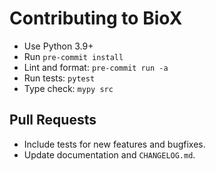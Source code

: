 # Contributing to BioX

- Use Python 3.9+
- Run `pre-commit install`
- Lint and format: `pre-commit run -a`
- Run tests: `pytest`
- Type check: `mypy src`

## Pull Requests

- Include tests for new features and bugfixes.
- Update documentation and `CHANGELOG.md`.
